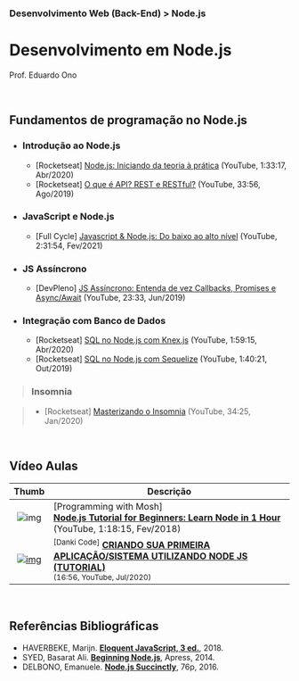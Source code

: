 ### Desenvolvimento Web (Back-End) > Node.js

# Desenvolvimento em Node.js

Prof. Eduardo Ono

<br>

## Fundamentos de programação no Node.js

* ### Introdução ao Node.js

  * [Rocketseat] [Node.js: Iniciando da teoria à prática](https://www.youtube.com/watch?v=DiXbJL3iWVs) (YouTube, 1:33:17, Abr/2020)
  * [Rocketseat] [O que é API? REST e RESTful?](https://www.youtube.com/watch?v=ghTrp1x_1As) (YouTube, 33:56, Ago/2019)

* ### JavaScript e Node.js

  * [Full Cycle] [Javascript & Node.js: Do baixo ao alto nível](https://www.youtube.com/watch?v=M6wLBpzSvqw) (YouTube, 2:31:54, Fev/2021)

* ### JS Assíncrono

  * [DevPleno] [JS Assíncrono: Entenda de vez Callbacks, Promises e Async/Await](https://www.youtube.com/watch?v=7Bs4-rqbCQc) (YouTube, 23:33, Jun/2019)

* ### Integração com Banco de Dados

  * [Rocketseat] [SQL no Node.js com Knex.js](https://www.youtube.com/watch?v=U7GjS3FuSkA) (YouTube, 1:59:15, Abr/2020)
  * [Rocketseat] [SQL no Node.js com Sequelize](https://www.youtube.com/watch?v=Fbu7z5dXcRs) (YouTube, 1:40:21, Out/2019)

> ### Insomnia

> * [Rocketseat] [Masterizando o Insomnia](https://www.youtube.com/watch?v=3tB0uDliS6Y) (YouTube, 34:25, Jan/2020)

<br>

## Vídeo Aulas

| Thumb | Descrição |
| :-:   | --- |
| ![img](https://img.youtube.com/vi/TlB_eWDSMt4/default.jpg) | [Programming with Mosh]<br>[__Node.js Tutorial for Beginners: Learn Node in 1 Hour__](https://www.youtube.com/watch?v=TlB_eWDSMt4) (YouTube, 1:18:15, Fev/2018)
| [![img](https://img.youtube.com/vi/CjQMi8mv2Do/default.jpg)](https://www.youtube.com/watch?v=CjQMi8mv2Do) | <sup>[Danki Code]</sup> [__CRIANDO SUA PRIMEIRA APLICAÇÃO/SISTEMA UTILIZANDO NODE JS (TUTORIAL)__](https://www.youtube.com/watch?v=CjQMi8mv2Do) <br> <sub>(16:56, YouTube, Jul/2020)</sub>

<br>

## Referências Bibliográficas

* HAVERBEKE, Marijn. [**Eloquent JavaScript, 3 ed.**](https://archive.org/details/2018eloquentjavascript), 2018.
* SYED, Basarat Ali. [**Beginning Node.js**](https://archive.org/details/beginning-nodejs-apress-2014), Apress, 2014.
* DELBONO, Emanuele. [**Node.js Succinctly**](https://www.syncfusion.com/ebooks/nodejs), 76p, 2016.

<br>
